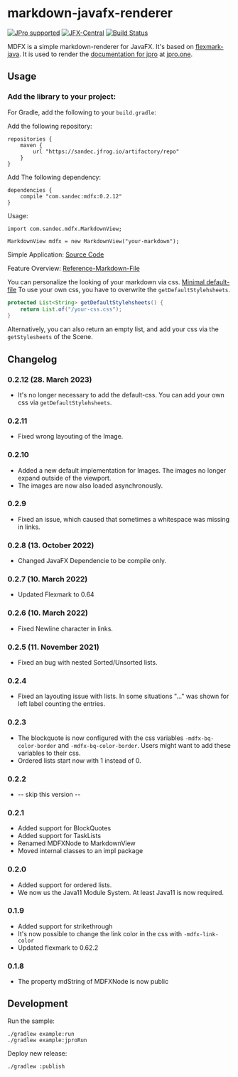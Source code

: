 # markdown-javafx-renderer

[![JPro supported](https://img.shields.io/badge/JPro-supported-brightgreen.svg)](https://www.jpro.one/) 
[![JFX-Central](https://img.shields.io/badge/jfxcentral-mdfx-brightgreen.svg)](https://www.jfx-central.com/libraries/mdfx) 
[![Build Status](https://travis-ci.org/JPro-one/markdown-javafx-renderer.svg?branch=master)](https://travis-ci.org/JPro-one/markdown-javafx-renderer)

MDFX is a simple markdown-renderer for JavaFX.
It's based on [flexmark-java](https://github.com/vsch/flexmark-java).
It is used to render the [documentation for jpro](https://www.jpro.one/?page=docs/current/1.1/) at [jpro.one](https://www.jpro.one/).


## Usage


### Add the library to your project:
For Gradle, add the following to your `build.gradle`:

Add the following repository:
```
repositories {
    maven {
        url "https://sandec.jfrog.io/artifactory/repo"
    }
}
```
Add The following dependency:
```
dependencies {
    compile "com.sandec:mdfx:0.2.12"
}
```

Usage:
```
import com.sandec.mdfx.MarkdownView;

MarkdownView mdfx = new MarkdownView("your-markdown");
```

Simple Application:
[Source Code](https://github.com/jpro-one/markdown-javafx-renderer/blob/master/example/src/main/java/com/sandec/mdfx/ExampleMDFX.java)

Feature Overview:
[Reference-Markdown-File](https://github.com/jpro-one/markdown-javafx-renderer/blob/master/example/src/main/resources/com/sandec/mdfx/sample.md)


You can personalize the looking of your markdown via css.
[Minimal default-file](https://github.com/jpro-one/markdown-javafx-renderer/blob/master/src/main/resources/com/sandec/mdfx/mdfx-default.css)
To use your own css, you have to overwrite the `getDefaultStylehsheets`.
```java
protected List<String> getDefaultStylehsheets() {
    return List.of("/your-css.css");
}
```
Alternatively, you can also return an empty list, and add your css via the `getStylesheets` of the Scene.


## Changelog

### 0.2.12 (28. March 2023)
* It's no longer necessary to add the default-css. You can add your own css via `getDefaultStylehsheets`.
### 0.2.11
* Fixed wrong layouting of the Image.
### 0.2.10
* Added a new default implementation for Images.
The images no longer expand outside of the viewport.
* The images are now also loaded asynchronously.
### 0.2.9
* Fixed an issue, which caused that sometimes a whitespace was missing in links.
### 0.2.8 (13. October 2022)
* Changed JavaFX Dependencie to be compile only.
### 0.2.7 (10. March 2022)
* Updated Flexmark to 0.64
### 0.2.6 (10. March 2022)
* Fixed Newline character in links.
### 0.2.5 (11. November 2021)
* Fixed an bug with nested Sorted/Unsorted lists.
### 0.2.4
* Fixed an layouting issue with lists. In some situations "..." was shown for left label counting the entries.
### 0.2.3
* The blockquote is now configured with the css variables `-mdfx-bq-color-border` and `-mdfx-bq-color-border`. Users might want to add these variables to their css. 
* Ordered lists start now with 1 instead of 0.
### 0.2.2
* -- skip this version --
### 0.2.1
* Added support for BlockQuotes
* Added support for TaskLists
* Renamed MDFXNode to MarkdownView
* Moved internal classes to an impl package
### 0.2.0
* Added support for ordered lists.
* We now us the Java11 Module System. At least Java11 is now required.
### 0.1.9
* Added support for strikethrough
* It's now possible to change the link color in the css with `-mdfx-link-color`
* Updated flexmark to 0.62.2
### 0.1.8
* The property mdString of MDFXNode is now public

## Development
Run the sample:
```
./gradlew example:run
./gradlew example:jproRun
```

Deploy new release:
```
./gradlew :publish
```
